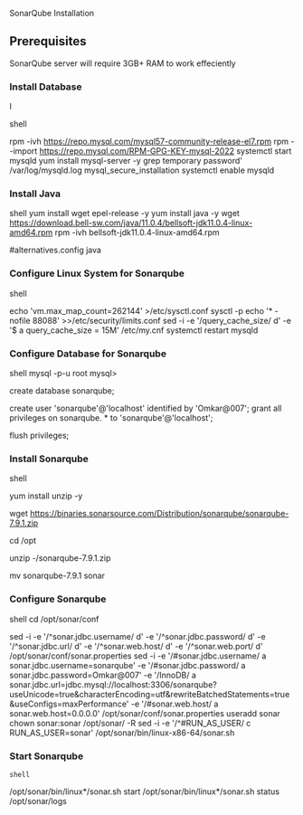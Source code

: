 SonarQube Installation

## Prerequisites

SonarQube server will require 3GB+ RAM to work effeciently

### Install Database

I

shell

rpm -ivh https://repo.mysql.com/mysql57-community-release-el7.rpm
rpm --import https://repo.mysql.com/RPM-GPG-KEY-mysql-2022
systemctl start mysqld
yum install mysql-server -y 
grep temporary password' /var/log/mysqld.log 
mysql_secure_installation
systemctl enable mysqld

### Install Java

shell
yum install wget epel-release -y
yum install java -y
wget https://download.bell-sw.com/java/11.0.4/bellsoft-jdk11.0.4-linux-amd64.rpm
rpm -ivh bellsoft-jdk11.0.4-linux-amd64.rpm

#alternatives.config java

### Configure Linux System for Sonarqube

shell

 echo 'vm.max_map_count=262144'  >/etc/sysctl.conf
sysctl -p
echo '* -  nofile 88088'  >>/etc/security/limits.conf
sed -i -e '/query_cache_size/ d' -e '$ a query_cache_size = 15M' /etc/my.cnf
systemctl restart mysqld
### Configure Database for Sonarqube
shell
mysql -p-u root
mysql>

create database sonarqube;

create user 'sonarqube'@'localhost' identified by 'Omkar@007';
 grant all privileges on sonarqube. * to 'sonarqube'@'localhost';

flush privileges;

### Install Sonarqube

shell

yum install unzip -y

wget https://binaries.sonarsource.com/Distribution/sonarqube/sonarqube-7.9.1.zip

cd /opt

unzip -/sonarqube-7.9.1.zip

mv sonarqube-7.9.1 sonar

### Configure Sonarqube

shell                     cd /opt/sonar/conf

sed -i -e '/^sonar.jdbc.username/ d' -e '/^sonar.jdbc.password/ d' -e '/^sonar.jdbc.url/ d'
-e '/^sonar.web.host/ d' -e '/^sonar.web.port/ d' /opt/sonar/conf/sonar.properties
sed -i -e '/#sonar.jdbc.username/ a sonar.jdbc.username=sonarqube' -e '/#sonar.jdbc.password/ a sonar.jdbc.password=Omkar@007' -e '/InnoDB/ a sonar.jdbc.url=jdbc.mysql://localhost:3306/sonarqube?useUnicode=true&characterEncoding=utf&rewriteBatchedStatements=true&useConfigs=maxPerformance' -e '/#sonar.web.host/ a sonar.web.host=0.0.0.0' /opt/sonar/conf/sonar.properties
useradd sonar
chown sonar:sonar /opt/sonar/ -R
sed -i -e '/^#RUN_AS_USER/ c RUN_AS_USER=sonar' /opt/sonar/bin/linux-x86-64/sonar.sh

### Start Sonarqube

    shell
/opt/sonar/bin/linux*/sonar.sh start
/opt/sonar/bin/linux*/sonar.sh status
/opt/sonar/logs